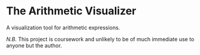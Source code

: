 # The Arithmetic Visualizer
A visualization tool for arithmetic expressions.

*N.B.* This project is coursework and unlikely to be of much immediate use to anyone but the author.
